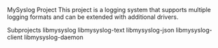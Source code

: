 MySyslog Project
This project is a logging system that supports multiple logging formats and can be extended with additional drivers.

Subprojects
libmysyslog
libmysyslog-text
libmysyslog-json
libmysyslog-client
libmysyslog-daemon
